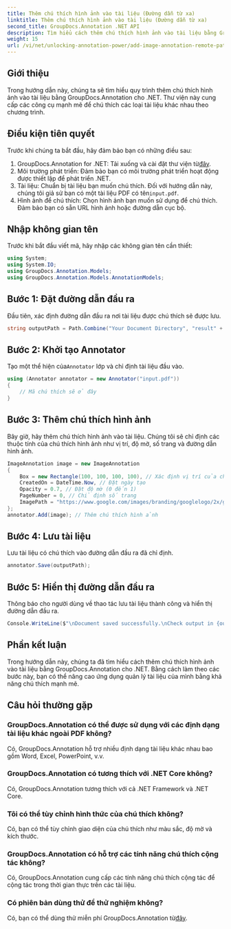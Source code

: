 ```yaml
---
title: Thêm chú thích hình ảnh vào tài liệu (Đường dẫn từ xa)
linktitle: Thêm chú thích hình ảnh vào tài liệu (Đường dẫn từ xa)
second_title: GroupDocs.Annotation .NET API
description: Tìm hiểu cách thêm chú thích hình ảnh vào tài liệu bằng GroupDocs.Annotation cho .NET. Tăng cường quản lý tài liệu với khả năng chú thích mạnh mẽ.
weight: 15
url: /vi/net/unlocking-annotation-power/add-image-annotation-remote-path/
---
```

## Giới thiệu
Trong hướng dẫn này, chúng ta sẽ tìm hiểu quy trình thêm chú thích hình ảnh vào tài liệu bằng GroupDocs.Annotation cho .NET. Thư viện này cung cấp các công cụ mạnh mẽ để chú thích các loại tài liệu khác nhau theo chương trình.
## Điều kiện tiên quyết
Trước khi chúng ta bắt đầu, hãy đảm bảo bạn có những điều sau:
1.  GroupDocs.Annotation for .NET: Tải xuống và cài đặt thư viện từ[đây](https://releases.groupdocs.com/annotation/net/).
2. Môi trường phát triển: Đảm bảo bạn có môi trường phát triển hoạt động được thiết lập để phát triển .NET.
3.  Tài liệu: Chuẩn bị tài liệu bạn muốn chú thích. Đối với hướng dẫn này, chúng tôi giả sử bạn có một tài liệu PDF có tên`input.pdf`.
4. Hình ảnh để chú thích: Chọn hình ảnh bạn muốn sử dụng để chú thích. Đảm bảo bạn có sẵn URL hình ảnh hoặc đường dẫn cục bộ.

## Nhập không gian tên
Trước khi bắt đầu viết mã, hãy nhập các không gian tên cần thiết:
```csharp
using System;
using System.IO;
using GroupDocs.Annotation.Models;
using GroupDocs.Annotation.Models.AnnotationModels;
```
## Bước 1: Đặt đường dẫn đầu ra
Đầu tiên, xác định đường dẫn đầu ra nơi tài liệu được chú thích sẽ được lưu.
```csharp
string outputPath = Path.Combine("Your Document Directory", "result" + Path.GetExtension("input.pdf"));
```
## Bước 2: Khởi tạo Annotator
 Tạo một thể hiện của`Annotator` lớp và chỉ định tài liệu đầu vào.
```csharp
using (Annotator annotator = new Annotator("input.pdf"))
{
    // Mã chú thích sẽ ở đây
}
```
## Bước 3: Thêm chú thích hình ảnh
Bây giờ, hãy thêm chú thích hình ảnh vào tài liệu. Chúng tôi sẽ chỉ định các thuộc tính của chú thích hình ảnh như vị trí, độ mờ, số trang và đường dẫn hình ảnh.
```csharp
ImageAnnotation image = new ImageAnnotation
{
    Box = new Rectangle(100, 100, 100, 100), // Xác định vị trí của chú thích
    CreatedOn = DateTime.Now, // Đặt ngày tạo
    Opacity = 0.7, // Đặt độ mờ (0 đến 1)
    PageNumber = 0, // Chỉ định số trang
    ImagePath = "https://www.google.com/images/branding/googlelogo/2x/googlelogo_color_92x30dp.png" // Cung cấp URL của hình ảnh
};
annotator.Add(image); // Thêm chú thích hình ảnh
```
## Bước 4: Lưu tài liệu
Lưu tài liệu có chú thích vào đường dẫn đầu ra đã chỉ định.
```csharp
annotator.Save(outputPath);
```
## Bước 5: Hiển thị đường dẫn đầu ra
Thông báo cho người dùng về thao tác lưu tài liệu thành công và hiển thị đường dẫn đầu ra.
```csharp
Console.WriteLine($"\nDocument saved successfully.\nCheck output in {outputPath}.");
```

## Phần kết luận
Trong hướng dẫn này, chúng ta đã tìm hiểu cách thêm chú thích hình ảnh vào tài liệu bằng GroupDocs.Annotation cho .NET. Bằng cách làm theo các bước này, bạn có thể nâng cao ứng dụng quản lý tài liệu của mình bằng khả năng chú thích mạnh mẽ.
## Câu hỏi thường gặp
### GroupDocs.Annotation có thể được sử dụng với các định dạng tài liệu khác ngoài PDF không?
Có, GroupDocs.Annotation hỗ trợ nhiều định dạng tài liệu khác nhau bao gồm Word, Excel, PowerPoint, v.v.
### GroupDocs.Annotation có tương thích với .NET Core không?
Có, GroupDocs.Annotation tương thích với cả .NET Framework và .NET Core.
### Tôi có thể tùy chỉnh hình thức của chú thích không?
Có, bạn có thể tùy chỉnh giao diện của chú thích như màu sắc, độ mờ và kích thước.
### GroupDocs.Annotation có hỗ trợ các tính năng chú thích cộng tác không?
Có, GroupDocs.Annotation cung cấp các tính năng chú thích cộng tác để cộng tác trong thời gian thực trên các tài liệu.
### Có phiên bản dùng thử để thử nghiệm không?
 Có, bạn có thể dùng thử miễn phí GroupDocs.Annotation từ[đây](https://releases.groupdocs.com/).